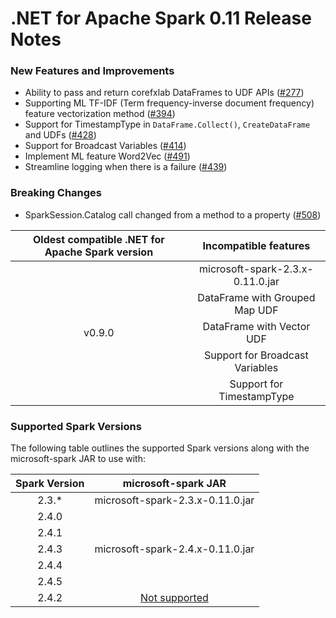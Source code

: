 # .NET for Apache Spark 0.11 Release Notes

### New Features and Improvements

* Ability to pass and return corefxlab DataFrames to UDF APIs ([#277](https://github.com/dotnet/spark/pull/277))
* Supporting ML TF-IDF (Term frequency-inverse document frequency) feature vectorization method ([#394](https://github.com/dotnet/spark/pull/394))
* Support for TimestampType in `DataFrame.Collect()`, `CreateDataFrame` and UDFs ([#428](https://github.com/dotnet/spark/pull/428))
* Support for Broadcast Variables ([#414](https://github.com/dotnet/spark/pull/414))
* Implement ML feature Word2Vec ([#491](https://github.com/dotnet/spark/pull/491))
* Streamline logging when there is a failure ([#439](https://github.com/dotnet/spark/pull/439))


### Breaking Changes

* SparkSession.Catalog call changed from a method to a property ([#508](https://github.com/dotnet/spark/pull/508))

<table>
    <thead>
        <tr>
            <th>Oldest compatible .NET for Apache Spark version</th>
            <th>Incompatible features</th>
        </tr>
    </thead>
    <tbody align="center">
        <tr>
            <td rowspan=5>v0.9.0</td>
            <td>microsoft-spark-2.3.x-0.11.0.jar</td>
        </tr>
        <tr>
            <td>DataFrame with Grouped Map UDF</td>
        </tr>
        <tr>
            <td>DataFrame with Vector UDF</td>
        </tr>
        <tr>
            <td>Support for Broadcast Variables</td>
        </tr>
        <tr>
            <td>Support for TimestampType</td>
        </tr>
    </tbody>
</table>


### Supported Spark Versions

The following table outlines the supported Spark versions along with the microsoft-spark JAR to use with:

<table>
    <thead>
        <tr>
            <th>Spark Version</th>
            <th>microsoft-spark JAR</th>
        </tr>
    </thead>
    <tbody align="center">
        <tr>
            <td>2.3.*</td>
            <td>microsoft-spark-2.3.x-0.11.0.jar</td>
        </tr>
        <tr>
            <td>2.4.0</td>
            <td rowspan=5>microsoft-spark-2.4.x-0.11.0.jar</td>
        </tr>
        <tr>
            <td>2.4.1</td>
        </tr>
        <tr>
            <td>2.4.3</td>
        </tr>
        <tr>
            <td>2.4.4</td>
        </tr>
        <tr>
            <td>2.4.5</td>
        </tr>
        <tr>
            <td>2.4.2</td>
            <td><a href="https://github.com/dotnet/spark/issues/60">Not supported</a></td>
        </tr>
    </tbody>
</table>

